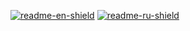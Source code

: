 [![readme-en-shield]][readme-en-url]
[![readme-ru-shield]][readme-ru-url]



[readme-en-shield]: https://img.shields.io/badge/en-gray
[readme-en-url]: README.md
[readme-ru-shield]: https://img.shields.io/badge/ru-blue
[readme-ru-url]: README.ru_RU.md